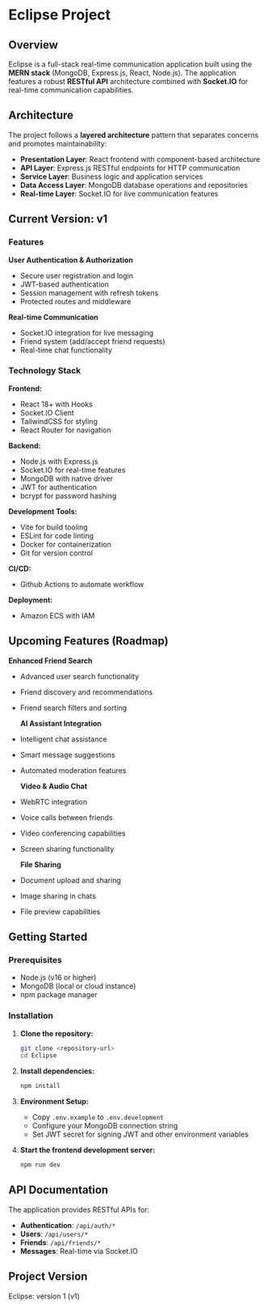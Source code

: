 # Eclipse Project

## Overview

Eclipse is a full-stack real-time communication application built using the **MERN stack** (MongoDB, Express.js, React, Node.js). The application features a robust **RESTful API** architecture combined with **Socket.IO** for real-time communication capabilities.

## Architecture

The project follows a **layered architecture** pattern that separates concerns and promotes maintainability:

- **Presentation Layer**: React frontend with component-based architecture
- **API Layer**: Express.js RESTful endpoints for HTTP communication
- **Service Layer**: Business logic and application services
- **Data Access Layer**: MongoDB database operations and repositories
- **Real-time Layer**: Socket.IO for live communication features

## Current Version: v1

### Features

**User Authentication & Authorization**

- Secure user registration and login
- JWT-based authentication
- Session management with refresh tokens
- Protected routes and middleware

**Real-time Communication**

- Socket.IO integration for live messaging
- Friend system (add/accept friend requests)
- Real-time chat functionality

### Technology Stack

**Frontend:**

- React 18+ with Hooks
- Socket.IO Client
- TailwindCSS for styling
- React Router for navigation

**Backend:**

- Node.js with Express.js
- Socket.IO for real-time features
- MongoDB with native driver
- JWT for authentication
- bcrypt for password hashing

**Development Tools:**

- Vite for build tooling
- ESLint for code linting
- Docker for containerization
- Git for version control

**CI/CD:**

- Github Actions to automate workflow

**Deployment:**

- Amazon ECS with IAM

## Upcoming Features (Roadmap)

**Enhanced Friend Search**

- Advanced user search functionality
- Friend discovery and recommendations
- Friend search filters and sorting

  **AI Assistant Integration**

- Intelligent chat assistance
- Smart message suggestions
- Automated moderation features

  **Video & Audio Chat**

- WebRTC integration
- Voice calls between friends
- Video conferencing capabilities
- Screen sharing functionality

  **File Sharing**

- Document upload and sharing
- Image sharing in chats
- File preview capabilities

## Getting Started

### Prerequisites

- Node.js (v16 or higher)
- MongoDB (local or cloud instance)
- npm package manager

### Installation

1. **Clone the repository:**

   ```bash
   git clone <repository-url>
   cd Eclipse
   ```

2. **Install dependencies:**

   ```bash
   npm install
   ```

3. **Environment Setup:**
   - Copy `.env.example` to `.env.development`
   - Configure your MongoDB connection string
   - Set JWT secret for signing JWT and other environment variables

4. **Start the frontend development server:**
   ```bash
   npm run dev
   ```

## API Documentation

The application provides RESTful APIs for:

- **Authentication**: `/api/auth/*`
- **Users**: `/api/users/*`
- **Friends**: `/api/friends/*`
- **Messages**: Real-time via Socket.IO

## Project Version

Eclipse: version 1 (v1)
